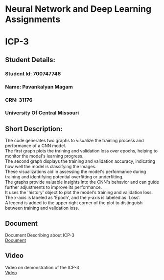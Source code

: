 # Neural Network and Deep Learning Assignments

# ICP-3

## Student Details:
### Student Id: 700747746
### Name: Pavankalyan Magam
### CRN: 31176
### University Of Central Missouri


## Short Description:
The code generates two graphs to visualize the training process and performance of a CNN model.  
The first graph plots the training and validation loss over epochs, helping to monitor the model's learning progress.  
The second graph displays the training and validation accuracy, indicating how well the model is classifying the images.  
These visualizations aid in assessing the model's performance during training and identifying potential overfitting or underfitting.  
The graphs provide valuable insights into the CNN's behavior and can guide further adjustments to improve its performance.  
It uses the 'history' object to plot the model's training and validation loss.  
The x-axis is labeled as 'Epoch', and the y-axis is labeled as 'Loss'.  
A legend is added to the upper right corner of the plot to distinguish between training and validation loss.  

## Document
Document Describing about ICP-3  
[Document](https://docs.google.com/document/d/17r1gWQ8YgOMJkl0rywgU0HBDmeegbh7W/edit?usp=sharing&ouid=116297738906248482727&rtpof=true&sd=true)

## Video
Video on demonstration of the ICP-3  
[Video](https://drive.google.com/file/d/1QB8wa1PaH51I6DyFA28dp-TDiiOk6nDb/view?usp=sharing)
